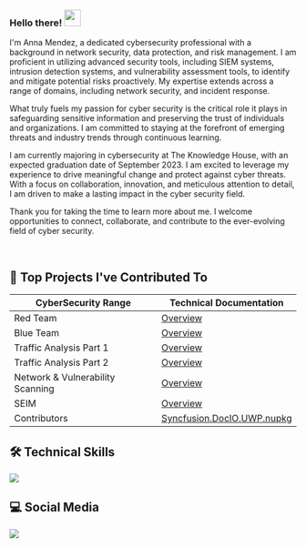### Hello there! <img src="https://github.com/sciencepal/sciencepal/blob/master/assets/Hi.gif" width="29px"> 

  I'm Anna Mendez, a dedicated cybersecurity professional with a background in network security, data protection, and risk management. I am proficient in utilizing advanced security tools, including SIEM systems, intrusion detection systems, and vulnerability assessment tools, to identify and mitigate potential risks proactively.
My expertise extends across a range of domains, including network security, and incident response. 

  What truly fuels my passion for cyber security is the critical role it plays in safeguarding sensitive information and preserving the trust of individuals and organizations. I am committed to staying at the forefront of emerging threats and industry trends through continuous learning.

I am currently majoring in cybersecurity at The Knowledge House, with an expected graduation date of September 2023.
I am excited to leverage my experience to drive meaningful change and protect against cyber threats. With a focus on collaboration, innovation, and meticulous attention to detail, I am driven to make a lasting impact in the cyber security field.

Thank you for taking the time to learn more about me. I welcome opportunities to connect, collaborate, and contribute to the ever-evolving field of cyber security.



</p>
<br/>
  <summary><h2>📕 Top Projects I've Contributed To</h2></summary>
  <p align="left">
    
|CyberSecurity Range|Technical Documentation|
|-----------|------------|
|Red Team|[Overview](https://github.com/ANNITAMARIA/Red-Team-Doc)|
|Blue Team|[Overview](https://github.com/ANNITAMARIA/Blue-Team-Doc)|
|Traffic Analysis Part 1|[Overview](https://github.com/ANNITAMARIA/Traffic-Analysis)|
|Traffic Analysis Part 2|[Overview](https://github.com/ANNITAMARIA/TRAFFIC-ANALYSIS-PART-2)|
|Network & Vulnerability Scanning|[Overview](https://github.com/ANNITAMARIA/Network-Vulnerability-Scanning/blob/main/README.md)|
|SEIM|[Overview](https://github.com/ANNITAMARIA/SEIM)|
|Contributors|[Syncfusion.DocIO.UWP.nupkg](https://www.nuget.org/packages/Syncfusion.DocIO.UWP/)|

   
<!-- EMPTY SPACE -->
## :hammer_and_wrench: Technical Skills
<p align="left">
    <a href="https://github.com/ANNITAMARIA">
    <img src="https://skillicons.dev/icons?i=linux,bash,aws,azure,github,git,docker,vim,python,"
      /></a>
</p>

 ## :computer: Social Media
<p>
  <a href="https://www.linkedin.com/in/anna-mendez/">
    <img src="https://skillicons.dev/icons?i=linkedin"/>
   </a>
</p>
   
  
</p>
 

